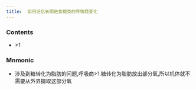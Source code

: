 ```yaml
---
title:  如何记忆长期进食糖类的呼吸商变化
--- 
```


### Contents
- \>1
### Mnmonic
- 涉及到糖转化为脂肪的问题,呼吸商>1.糖转化为脂肪放出部分氧,所以机体就不需要从外界摄取这部分氧

